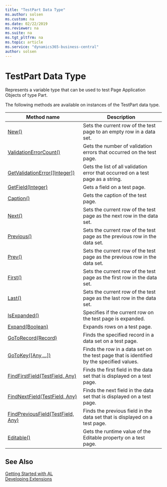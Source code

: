 ```yaml
---
title: "TestPart Data Type"
ms.author: solsen
ms.custom: na
ms.date: 02/22/2019
ms.reviewer: na
ms.suite: na
ms.tgt_pltfrm: na
ms.topic: article
ms.service: "dynamics365-business-central"
author: solsen
---
```

[//]: # (START>DO_NOT_EDIT)
[//]: # (IMPORTANT:Do not edit any of the content between here and the END>DO_NOT_EDIT.)
[//]: # (Any modifications should be made in the .xml files in the ModernDev repo.)
# TestPart Data Type
Represents a variable type that can be used to test Page Application Objects of type Part.



The following methods are available on instances of the TestPart data type.

|Method name|Description|
|-----------|-----------|
|[New()](testpart-new-method.md)|Sets the current row of the test page to an empty row in a data set.|
|[ValidationErrorCount()](testpart-validationerrorcount-method.md)|Gets the number of validation errors that occurred on the test page.|
|[GetValidationError([Integer])](testpart-getvalidationerror-method.md)|Gets the list of all validation error that occurred on a test page as a string.|
|[GetField(Integer)](testpart-getfield-method.md)|Gets a field on a test page.|
|[Caption()](testpart-caption-method.md)|Gets the caption of the test page.|
|[Next()](testpart-next-method.md)|Sets the current row of the test page as the next row in the data set.|
|[Previous()](testpart-previous-method.md)|Sets the current row of the test page as the previous row in the data set.|
|[Prev()](testpart-prev-method.md)|Sets the current row of the test page as the previous row in the data set.|
|[First()](testpart-first-method.md)|Sets the current row of the test page as the first row in the data set.|
|[Last()](testpart-last-method.md)|Sets the current row of the test page as the last row in the data set.|
|[IsExpanded()](testpart-isexpanded-method.md)|Specifies if the current row on the test page is expanded.|
|[Expand(Boolean)](testpart-expand-method.md)|Expands rows on a test page.|
|[GoToRecord(Record)](testpart-gotorecord-method.md)|Finds the specified record in a data set on a test page.|
|[GoToKey([Any,...])](testpart-gotokey-method.md)|Finds the row in a data set on the test page that is identified by the specified values.|
|[FindFirstField(TestField, Any)](testpart-findfirstfield-method.md)|Finds the first field in the data set that is displayed on a test page.|
|[FindNextField(TestField, Any)](testpart-findnextfield-method.md)|Finds the next field in the data set that is displayed on a test page.|
|[FindPreviousField(TestField, Any)](testpart-findpreviousfield-method.md)|Finds the previous field in the data set that is displayed on a test page.|
|[Editable()](testpart-editable-method.md)|Gets the runtime value of the Editable property on a test page.|

[//]: # (IMPORTANT: END>DO_NOT_EDIT)
## See Also  
[Getting Started with AL](../../devenv-get-started.md)  
[Developing Extensions](../../devenv-dev-overview.md)  
